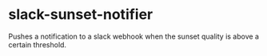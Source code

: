 # slack-sunset-notifier
Pushes a notification to a slack webhook when the sunset quality is above a certain threshold.
